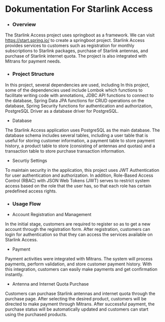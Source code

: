 # Dokumentation For Starlink Access

- ### Overview
The Starlink Access project uses springboot as a framework. We can visit https://start.spring.io/ to create a springboot project.
Starlink Access provides services to customers such as registration for monthly subscriptions to Starlink packages, purchase of Starlink antennas, 
and purchase of Starlink internet quota. The project is also integrated with Mitrans for payment needs.

- ### Project Structure
In this project, several dependencies are used, including In this project, some of the dependencies used include Lombok which functions to facilitate 
writing code with annotations, JDBC API functions to connect to the database, Spring Data JPA functions for CRUD operations on the database, 
Spring Security functions for authentication and authorization, PostgreSQL Driver as a database driver for PostgreSQL.

- Database

The Starlink Access application uses PostgreSQL as the main database. The database schema includes several tables, including a user table that is useful 
for storing customer information, a payment table to store payment history, a product table to store (consisting of antennas and quotas) and a transaction 
table to store purchase transaction information.

- Securtiy Settings

To maintain security in the application, this project uses JWT Authentication for user authentication and authorization. In addition, Role-Based Access Control (RBAC) 
with JSON Web Tokens (JWT) serves to restrict system access based on the role that the user has, so that each role has certain predefined access rights.

- ### Usage Flow

- Account Registration and Management

In the initial stage, customers are required to register so as to get a new account through the registration form. After registration, 
customers can login for authentication so that they can access the services available on Starlink Access.

- Payment

Payment activities were integrated with Mitrans. The system will process payments, perform validation, and store customer payment 
history. With this integration, customers can easily make payments and get confirmation instantly.

- Antenna and Internet Quota Purchase

Customers can purchase Starlink antennas and internet quota through the purchase page. After selecting the desired product, customers 
will be directed to make payment through Mitrans. After successful payment, the purchase status will be automatically updated and customers 
can start using the purchased products.



